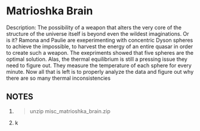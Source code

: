 # Matrioshka Brain

Description: The possibility of a weapon that alters the very core of the structure of the universe itself is beyond even the wildest imaginations. Or is it? Ramona and Paulie are exeperimenting with concentric Dyson spheres to achieve the impossible, to harvest the energy of an entire quasar in order to create such a weapon. The exepriments showed that five spheres are the optimal solution. Alas, the thermal equilibrium is still a pressing issue they need to figure out. They measure the temperature of each sphere for every minute. Now all that is left is to properly analyze the data and figure out why there are so many thermal inconsistencies

## NOTES

1. > unzip misc_matrioshka_brain.zip
2. k
